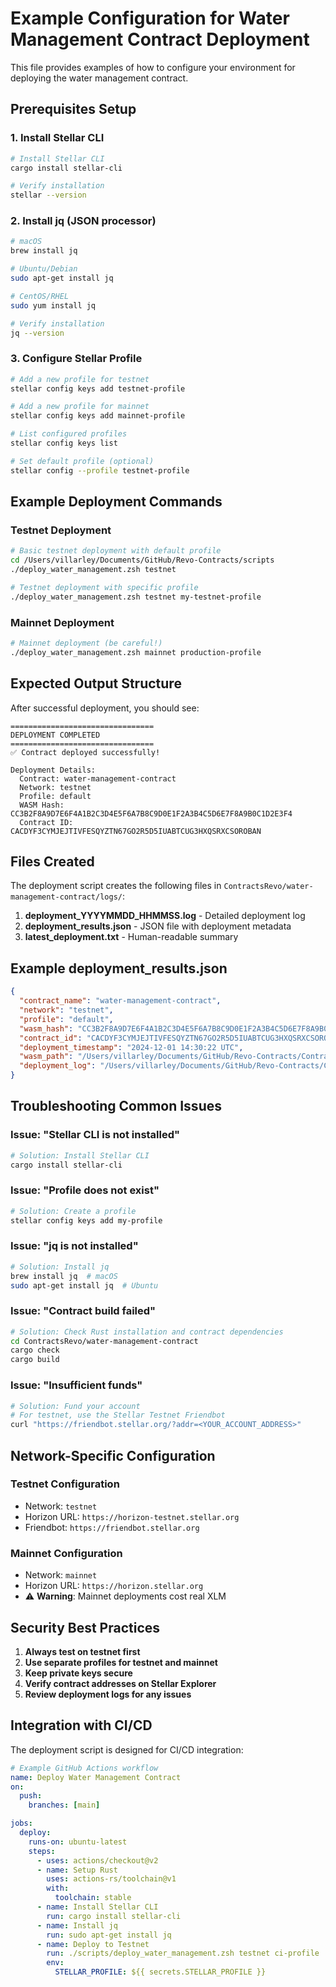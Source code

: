 # Example Configuration for Water Management Contract Deployment

This file provides examples of how to configure your environment for deploying the water management contract.

## Prerequisites Setup

### 1. Install Stellar CLI

```bash
# Install Stellar CLI
cargo install stellar-cli

# Verify installation
stellar --version
```

### 2. Install jq (JSON processor)

```bash
# macOS
brew install jq

# Ubuntu/Debian
sudo apt-get install jq

# CentOS/RHEL
sudo yum install jq

# Verify installation
jq --version
```

### 3. Configure Stellar Profile

```bash
# Add a new profile for testnet
stellar config keys add testnet-profile

# Add a new profile for mainnet
stellar config keys add mainnet-profile

# List configured profiles
stellar config keys list

# Set default profile (optional)
stellar config --profile testnet-profile
```

## Example Deployment Commands

### Testnet Deployment

```bash
# Basic testnet deployment with default profile
cd /Users/villarley/Documents/GitHub/Revo-Contracts/scripts
./deploy_water_management.zsh testnet

# Testnet deployment with specific profile
./deploy_water_management.zsh testnet my-testnet-profile
```

### Mainnet Deployment

```bash
# Mainnet deployment (be careful!)
./deploy_water_management.zsh mainnet production-profile
```

## Expected Output Structure

After successful deployment, you should see:

```
================================
DEPLOYMENT COMPLETED
================================
✅ Contract deployed successfully!

Deployment Details:
  Contract: water-management-contract
  Network: testnet
  Profile: default
  WASM Hash: CC3B2F8A9D7E6F4A1B2C3D4E5F6A7B8C9D0E1F2A3B4C5D6E7F8A9B0C1D2E3F4
  Contract ID: CACDYF3CYMJEJTIVFESQYZTN67GO2R5D5IUABTCUG3HXQSRXCSOROBAN
```

## Files Created

The deployment script creates the following files in `ContractsRevo/water-management-contract/logs/`:

1. **deployment_YYYYMMDD_HHMMSS.log** - Detailed deployment log
2. **deployment_results.json** - JSON file with deployment metadata
3. **latest_deployment.txt** - Human-readable summary

## Example deployment_results.json

```json
{
  "contract_name": "water-management-contract",
  "network": "testnet",
  "profile": "default",
  "wasm_hash": "CC3B2F8A9D7E6F4A1B2C3D4E5F6A7B8C9D0E1F2A3B4C5D6E7F8A9B0C1D2E3F4",
  "contract_id": "CACDYF3CYMJEJTIVFESQYZTN67GO2R5D5IUABTCUG3HXQSRXCSOROBAN",
  "deployment_timestamp": "2024-12-01 14:30:22 UTC",
  "wasm_path": "/Users/villarley/Documents/GitHub/Revo-Contracts/ContractsRevo/water-management-contract/target/wasm32-unknown-unknown/release/water_management_contract.wasm",
  "deployment_log": "/Users/villarley/Documents/GitHub/Revo-Contracts/ContractsRevo/water-management-contract/logs/deployment_20241201_143022.log"
}
```

## Troubleshooting Common Issues

### Issue: "Stellar CLI is not installed"
```bash
# Solution: Install Stellar CLI
cargo install stellar-cli
```

### Issue: "Profile does not exist"
```bash
# Solution: Create a profile
stellar config keys add my-profile
```

### Issue: "jq is not installed"
```bash
# Solution: Install jq
brew install jq  # macOS
sudo apt-get install jq  # Ubuntu
```

### Issue: "Contract build failed"
```bash
# Solution: Check Rust installation and contract dependencies
cd ContractsRevo/water-management-contract
cargo check
cargo build
```

### Issue: "Insufficient funds"
```bash
# Solution: Fund your account
# For testnet, use the Stellar Testnet Friendbot
curl "https://friendbot.stellar.org/?addr=<YOUR_ACCOUNT_ADDRESS>"
```

## Network-Specific Configuration

### Testnet Configuration
- Network: `testnet`
- Horizon URL: `https://horizon-testnet.stellar.org`
- Friendbot: `https://friendbot.stellar.org`

### Mainnet Configuration
- Network: `mainnet`
- Horizon URL: `https://horizon.stellar.org`
- ⚠️ **Warning**: Mainnet deployments cost real XLM

## Security Best Practices

1. **Always test on testnet first**
2. **Use separate profiles for testnet and mainnet**
3. **Keep private keys secure**
4. **Verify contract addresses on Stellar Explorer**
5. **Review deployment logs for any issues**

## Integration with CI/CD

The deployment script is designed for CI/CD integration:

```yaml
# Example GitHub Actions workflow
name: Deploy Water Management Contract
on:
  push:
    branches: [main]

jobs:
  deploy:
    runs-on: ubuntu-latest
    steps:
      - uses: actions/checkout@v2
      - name: Setup Rust
        uses: actions-rs/toolchain@v1
        with:
          toolchain: stable
      - name: Install Stellar CLI
        run: cargo install stellar-cli
      - name: Install jq
        run: sudo apt-get install jq
      - name: Deploy to Testnet
        run: ./scripts/deploy_water_management.zsh testnet ci-profile
        env:
          STELLAR_PROFILE: ${{ secrets.STELLAR_PROFILE }}
```
